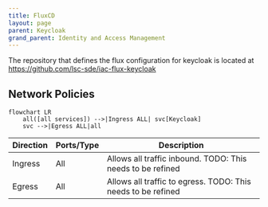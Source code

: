 ```yaml
---
title: FluxCD
layout: page
parent: Keycloak
grand_parent: Identity and Access Management
---
```


The repository that defines the flux configuration for keycloak is located at https://github.com/lsc-sde/iac-flux-keycloak



## Network Policies

```mermaid
flowchart LR
    all([all services]) -->|Ingress ALL| svc[Keycloak] 
    svc -->|Egress ALL|all
```

| Direction | Ports/Type | Description |
| --- | --- | --- |
| Ingress | All | Allows all traffic inbound. TODO: This needs to be refined |
| Egress | All | Allows all traffic to egress. TODO: This needs to be refined |

